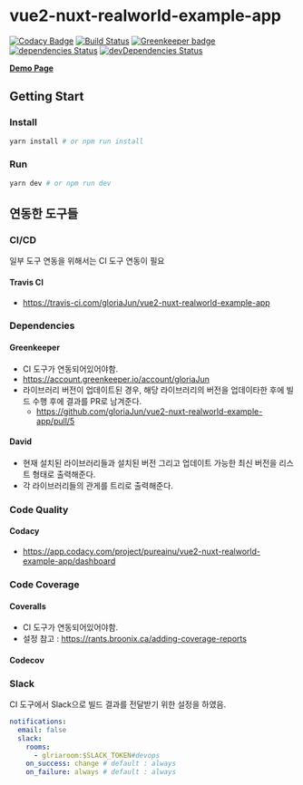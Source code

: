 # vue2-nuxt-realworld-example-app

[![Codacy Badge](https://api.codacy.com/project/badge/Grade/c5321fe3a07f4774b9ce5c2af8c0a6f0)](https://app.codacy.com/app/pureainu/vue2-nuxt-realworld-example-app?utm_source=github.com&utm_medium=referral&utm_content=gloriaJun/vue2-nuxt-realworld-example-app&utm_campaign=Badge_Grade_Settings)
[![Build Status](https://travis-ci.com/gloriaJun/vue2-nuxt-realworld-example-app.svg?branch=master)](https://travis-ci.com/gloriaJun/vue2-nuxt-realworld-example-app)
[![Greenkeeper badge](https://badges.greenkeeper.io/gloriaJun/vue2-nuxt-realworld-example-app.svg)](https://greenkeeper.io/)
[![dependencies Status](https://david-dm.org/gloriaJun/vue2-nuxt-realworld-example-app/status.svg)](https://david-dm.org/gloriaJun/vue2-nuxt-realworld-example-app)
[![devDependencies Status](https://david-dm.org/gloriaJun/vue2-nuxt-realworld-example-app/dev-status.svg)](https://david-dm.org/gloriaJun/vue2-nuxt-realworld-example-app?type=dev)

**[Demo Page](https://gloriajun.github.io/vue2-nuxt-realworld-example-app)**

## Getting Start

### Install

```bash
yarn install # or npm run install
```

### Run

```bash
yarn dev # or npm run dev
```

## 연동한 도구들

### CI/CD

일부 도구 연동을 위해서는 CI 도구 연동이 필요

#### Travis CI

- https://travis-ci.com/gloriaJun/vue2-nuxt-realworld-example-app

### Dependencies

#### Greenkeeper

- CI 도구가 연동되어있어야함.
- https://account.greenkeeper.io/account/gloriaJun
- 라이브러리 버전이 업데이트된 경우, 해당 라이브러리의 버전을 업데이타한 후에 빌드 수행 후에 결과를 PR로 남겨준다. 
  - https://github.com/gloriaJun/vue2-nuxt-realworld-example-app/pull/5
  
#### David

- 현재 설치된 라이브러리들과 설치된 버전 그리고 업데이트 가능한 최신 버전을 리스트 형태로 출력해준다.
- 각 라이브러리들의 관게를 트리로 출력해준다.


### Code Quality

#### Codacy

- https://app.codacy.com/project/pureainu/vue2-nuxt-realworld-example-app/dashboard

### Code Coverage

#### Coveralls

- CI 도구가 연동되어있어야함.
- 설정 참고 : https://rants.broonix.ca/adding-coverage-reports

#### Codecov


### Slack

CI 도구에서 Slack으로 빌드 결과를 전달받기 위한 설정을 하였음.

```yml
notifications:
  email: false
  slack:
    rooms:
      - glriaroom:$SLACK_TOKEN#devops
    on_success: change # default : always
    on_failure: always # default : always
```
